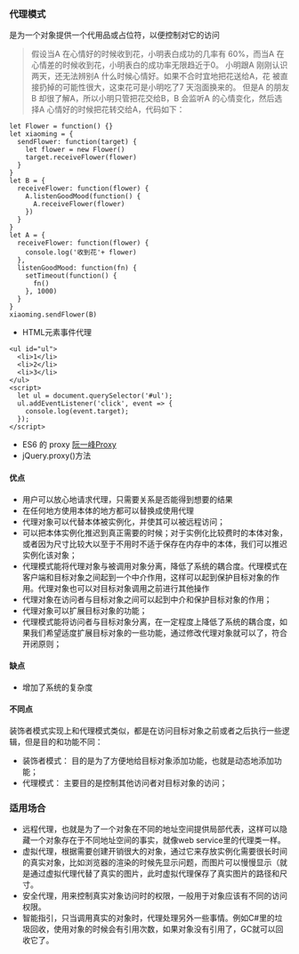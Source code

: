 ### 代理模式
是为一个对象提供一个代用品或占位符，以便控制对它的访问
> 假设当A 在心情好的时候收到花，小明表白成功的几率有
60%，而当A 在心情差的时候收到花，小明表白的成功率无限趋近于0。
小明跟A 刚刚认识两天，还无法辨别A 什么时候心情好。如果不合时宜地把花送给A，花
被直接扔掉的可能性很大，这束花可是小明吃了7 天泡面换来的。
但是A 的朋友B 却很了解A，所以小明只管把花交给B，B 会监听A 的心情变化，然后选
择A 心情好的时候把花转交给A，代码如下：

```
let Flower = function() {}
let xiaoming = {
  sendFlower: function(target) {
    let flower = new Flower()
    target.receiveFlower(flower)
  }
}
let B = {
  receiveFlower: function(flower) {
    A.listenGoodMood(function() {
      A.receiveFlower(flower)
    })
  }
}
let A = {
  receiveFlower: function(flower) {
    console.log('收到花'+ flower)
  },
  listenGoodMood: function(fn) {
    setTimeout(function() {
      fn()
    }, 1000)
  }
}
xiaoming.sendFlower(B)
```
+ HTML元素事件代理
```
<ul id="ul">
  <li>1</li>
  <li>2</li>
  <li>3</li>
</ul>
<script>
  let ul = document.querySelector('#ul');
  ul.addEventListener('click', event => {
    console.log(event.target);
  });
</script>
```
+ ES6 的 proxy [阮一峰Proxy](http://es6.ruanyifeng.com/#docs/proxy)
+ jQuery.proxy()方法

#### 优点
+ 用户可以放心地请求代理，只需要关系是否能得到想要的结果
+ 在任何地方使用本体的地方都可以替换成使用代理
+ 代理对象可以代替本体被实例化，并使其可以被远程访问；
+ 可以把本体实例化推迟到真正需要的时候；对于实例化比较费时的本体对象，或者因为尺寸比较大以至于不用时不适于保存在内存中的本体，我们可以推迟实例化该对象；
+ 代理模式能将代理对象与被调用对象分离，降低了系统的耦合度。代理模式在客户端和目标对象之间起到一个中介作用，这样可以起到保护目标对象的作用。代理对象也可以对目标对象调用之前进行其他操作
+ 代理对象在访问者与目标对象之间可以起到中介和保护目标对象的作用；
+ 代理对象可以扩展目标对象的功能；
+ 代理模式能将访问者与目标对象分离，在一定程度上降低了系统的耦合度，如果我们希望适度扩展目标对象的一些功能，通过修改代理对象就可以了，符合开闭原则；
#### 缺点
+ 增加了系统的复杂度
#### 不同点

装饰者模式实现上和代理模式类似，都是在访问目标对象之前或者之后执行一些逻辑，但是目的和功能不同：
+ 装饰者模式： 目的是为了方便地给目标对象添加功能，也就是动态地添加功能；
+ 代理模式： 主要目的是控制其他访问者对目标对象的访问；

### 适用场合
+ 远程代理，也就是为了一个对象在不同的地址空间提供局部代表，这样可以隐藏一个对象存在于不同地址空间的事实，就像web service里的代理类一样。
+ 虚拟代理，根据需要创建开销很大的对象，通过它来存放实例化需要很长时间的真实对象，比如浏览器的渲染的时候先显示问题，而图片可以慢慢显示（就是通过虚拟代理代替了真实的图片，此时虚拟代理保存了真实图片的路径和尺寸。
+ 安全代理，用来控制真实对象访问时的权限，一般用于对象应该有不同的访问权限。
+ 智能指引，只当调用真实的对象时，代理处理另外一些事情。例如C#里的垃圾回收，使用对象的时候会有引用次数，如果对象没有引用了，GC就可以回收它了。
